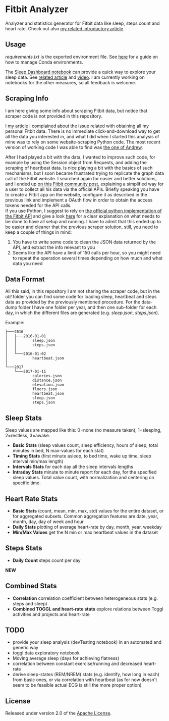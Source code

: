 # Fitbit Analyzer
Analyzer and statistics generator for Fitbit data like sleep, steps count and heart rate. Check out also [my related introductory article](https://medium.com/@5agado/a-quest-for-better-sleep-with-fitbit-data-analysis-5f10b3f548a#.inflxkcln).

## Usage
*requirements.txt* is the exported environment file. See [here](http://conda.pydata.org/docs/using/envs.html#share-an-environment) for a guide on how to manage Conda environments.

The [Sleep Dashboard notebook](Sleep%20Dashboard.ipynb) can provide a quick way to explore your sleep data. See [related article](https://medium.com/towards-data-science/interactive-visualizations-in-jupyter-notebook-3be02ab2b8cd) and [video](https://www.youtube.com/watch?v=FYnM84TgzZU). I am currently working on notebooks for the other measures, so all feedback is welcome.

## Scraping Info
I am here giving some info about scraping Fitbit data, but notice that scraper code is not provided in this repository.

I [my article](https://medium.com/@5agado/a-quest-for-better-sleep-with-fitbit-data-analysis-5f10b3f548a#.xhzjsb6wz) I complained about the issue related with obtaining all my personal Fitbit data. There is no immediate click-and-download way to get all the data you interested in, and what I did when I started this analysis of mine was to rely on some website-scraping Python code. The most recent version of working code I was able to find was [the one of Andrew](https://github.com/andrewjw/python-fitbit). 

After I had played a bit with the data, I wanted to improve such code, for example by using the Session object from Requests, and adding the scraping of heartbeat data. Is nice playing a bit with the basics of such mechanisms, but I soon became frustrated trying to replicate the graph data call of the Fitbit website. I searched again for easier and better solutions, and I ended up [on this Fitbit community post](https://community.fitbit.com/t5/Web-API/Intraday-data-now-immediately-available-to-personal-apps/td-p/1014524), explaining a simplified way for a user to collect all his data via the official APIs. Briefly speaking you have to create a Fitbit app on the website, configure it as described in the previous link and implement a OAuth flow in order to obtain the access tokens needed for the API calls.  
If you use Python, I suggest to rely on [the official python implementation of the Fitbit API](http://python-fitbit.readthedocs.io/en/latest/index.html#fitbit.Fitbit.intraday_time_series) and give a look [here](http://blog.mr-but-dr.xyz/en/programming/fitbit-python-heartrate-howto/) for a clear explanation on what needs to be done to have all setup and running.
I have to admit that this ended up to be easier and cleaner that the previous scraper solution, still, you need to keep a couple of things in mind:

1. You have to write some code to clean the JSON data returned by the API, and extract the info relevant to you
2. Seems like the API have a limit of 150 calls per hour, so you might need to repeat the operation several times depending on how much and what data you need

## Data Format
All this said, in this repository I am not sharing the scraper code, but in the *util* folder you can find some code for loading sleep, heartbeat and steps data as provided by the previously mentioned procedure. 
For the data-dump folder I have one folder per year, and then one sub-folder for each day, in which the different files are generated (e.g. *sleep.json*, *steps.json*).

Example:
```
├───2016
│   ├───2016-01-01
│   │       sleep.json
│   │       steps.json
│   │
│   └───2016-01-02
│           heartbeat.json
│
└───2017
    └───2017-01-11
            calories.json
            distance.json
            elevation.json
            floors.json
            heartbeat.json
            sleep.json
            steps.json
```

## Sleep Stats
Sleep values are mapped like this: 0=none (no measure taken), 1=sleeping, 2=restless, 3=awake.

* **Basic Stats** (sleep values count, sleep efficiency, hours of sleep, total minutes in bed, N max-values for each stat)
* **Timing Stats** (first minute asleep, to bed time, wake up time, sleep interval min/max length)
* **Intervals Stats** for each day all the sleep intervals lengths
* **Intraday Stats** minute to minute report for each day, for the specified sleep values. Total value count, with normalization and centering on specific time.


## Heart Rate Stats
* **Basic Stats** (count, mean, min, max, std) values for the entire dataset, or for aggregated subsets. Common aggregation features are date, year, month, day, day of week and hour  
* **Daily Stats** plotting of average heart-rate by day, month, year, weekday
* **Min/Max Values** get the N min or max heartbeat values in the dataset

## Steps Stats
* **Daily Count** steps count per day

**NEW**
## Combined Stats
* **Correlation** correlation coefficient between heterogeneous stats (e.g. steps and sleep)
* **Combined TOGGL and heart-rate stats** explore relations between Toggl activities and projects and heart-rate

## TODO
* provide your sleep analysis (devTesting notebook) in an automated and generic way
* toggl data exploratory notebook
* Moving average sleep (days for achieving flatness)
* correlation between constant exercise/running and decreased heart-rate
* derive sleep-states (REM/NREM) stats (e.g. identify, how long in each) from basic ones, or via correlation with heartbeat (as for now doesn't seem to be feasible actual ECG is still the more proper option)

## License

Released under version 2.0 of the [Apache License].

[Apache license]: http://www.apache.org/licenses/LICENSE-2.0
[my related article]: https://medium.com/@5agado/conversation-analyzer-baa80c566d7b#.w20u1gltf